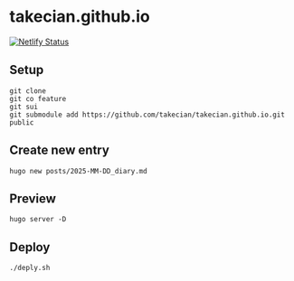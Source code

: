 # takecian.github.io

[![Netlify Status](https://api.netlify.com/api/v1/badges/ff05e623-294b-4242-b75b-3ea035e55420/deploy-status)](https://app.netlify.com/sites/sharp-turing-842fc1/deploys)

## Setup
```
git clone
git co feature
git sui
git submodule add https://github.com/takecian/takecian.github.io.git public
```

## Create new entry

```
hugo new posts/2025-MM-DD_diary.md
```

## Preview

```
hugo server -D
```

## Deploy

```
./deply.sh
```
